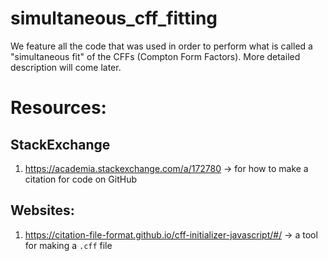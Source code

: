 # simultaneous_cff_fitting

We feature all the code that was used in order to perform what is called a "simultaneous fit" of the CFFs (Compton Form Factors). More detailed description will come later.

# Resources:

## StackExchange

1. https://academia.stackexchange.com/a/172780 -> for how to make a citation for code on GitHub

## Websites:

1. https://citation-file-format.github.io/cff-initializer-javascript/#/ -> a tool for making a `.cff` file